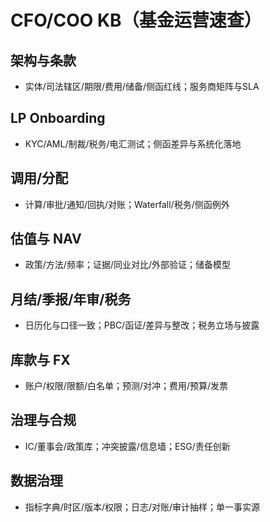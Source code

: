 # CFO/COO KB（基金运营速查）

## 架构与条款

- 实体/司法辖区/期限/费用/储备/侧函红线；服务商矩阵与SLA

## LP Onboarding

- KYC/AML/制裁/税务/电汇测试；侧函差异与系统化落地

## 调用/分配

- 计算/审批/通知/回执/对账；Waterfall/税务/侧函例外

## 估值与 NAV

- 政策/方法/频率；证据/同业对比/外部验证；储备模型

## 月结/季报/年审/税务

- 日历化与口径一致；PBC/函证/差异与整改；税务立场与披露

## 库款与 FX

- 账户/权限/限额/白名单；预测/对冲；费用/预算/发票

## 治理与合规

- IC/董事会/政策库；冲突披露/信息墙；ESG/责任创新

## 数据治理

- 指标字典/时区/版本/权限；日志/对账/审计抽样；单一事实源
